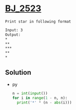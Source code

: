 # [BJ_2523](https://acmicpc.net/problem/2523)

```en
Print star in following format
```

```txt
Input: 3
Output:
*
**
***
**
*
```

## Solution

* py

  ```py
  n = int(input())
  for i in range(1 - n, n):
    print('*' * (n - abs(i)))
  ```
